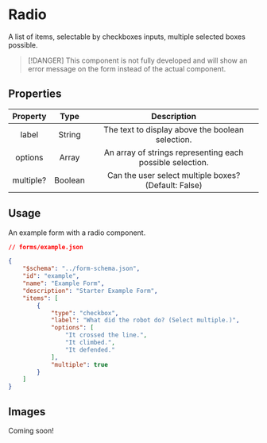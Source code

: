 # Radio
A list of items, selectable by checkboxes inputs, multiple selected boxes possible.

> [!DANGER]
> This component is not fully developed and will show an error message on the form instead of the actual component.

## Properties

|  Property |   Type  |                        Description                        |
|:---------:|:-------:|:---------------------------------------------------------:|
|   label   |  String |      The text to display above the boolean selection.     |
|  options  |  Array  | An array of strings representing each possible selection. |
| multiple? | Boolean |    Can the user select multiple boxes? (Default: False)   |

## Usage
An example form with a radio component.
```json
// forms/example.json

{
    "$schema": "../form-schema.json",
    "id": "example",
    "name": "Example Form",
    "description": "Starter Example Form",
    "items": [
        {
            "type": "checkbox",
            "label": "What did the robot do? (Select multiple.)",
            "options": [
                "It crossed the line.",
                "It climbed.",
                "It defended."
            ],
            "multiple": true
        }
    ]
}
```

## Images
Coming soon!
